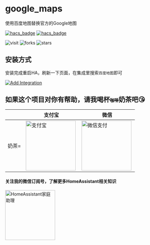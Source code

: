 # google_maps
使用百度地图替换官方的Google地图



[![hacs_badge](https://img.shields.io/badge/Home-Assistant-%23049cdb)](https://www.home-assistant.io/)
[![hacs_badge](https://img.shields.io/badge/HACS-Custom-41BDF5.svg)](https://github.com/hacs/integration)

![visit](https://visitor-badge.glitch.me/badge?page_id=shaonianzhentan.google_maps&left_text=visit)
![forks](https://img.shields.io/github/forks/shaonianzhentan/google_maps)
![stars](https://img.shields.io/github/stars/shaonianzhentan/google_maps)

## 安装方式

安装完成重启HA，刷新一下页面，在集成里搜索`百度地图`即可

[![Add Integration](https://my.home-assistant.io/badges/config_flow_start.svg)](https://my.home-assistant.io/redirect/config_flow_start?domain=google_maps)

## 如果这个项目对你有帮助，请我喝杯<del style="font-size: 14px;">咖啡</del>奶茶吧😘
|  |支付宝|微信|
|---|---|---|
奶茶= | <img src="https://github.com/shaonianzhentan/ha-docs/raw/master/docs/img/alipay.png" align="left" height="160" width="160" alt="支付宝" title="支付宝">  |  <img src="https://github.com/shaonianzhentan/ha-docs/raw/master/docs/img/wechat.png" align="left" height="160" width="160" alt="微信支付" title="微信">


#### 关注我的微信订阅号，了解更多HomeAssistant相关知识
<img src="https://github.com/shaonianzhentan/ha-docs/raw/master/docs/img/wechat-channel.png" align="left" height="160" alt="HomeAssistant家庭助理" title="HomeAssistant家庭助理"> 